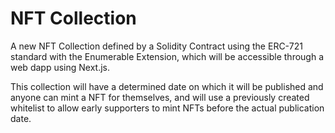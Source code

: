 # NFT Collection

A new NFT Collection defined by a Solidity Contract using the ERC-721 standard with the Enumerable Extension, which will be accessible through a web dapp using Next.js.

This collection will have a determined date on which it will be published and anyone can mint a NFT for themselves, and will use a previously created whitelist to allow early supporters to mint NFTs before the actual publication date.